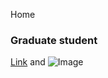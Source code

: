 Home
### Graduate student



[Link](https://github.com/vrutten) and ![Image](https://github.com/vrutten/vrutten.github.io/blob/master/src/test.png)
